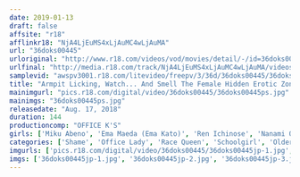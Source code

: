 ```yaml
---
date: 2019-01-13
draft: false
affsite: "r18"
afflinkr18: "NjA4LjEuMS4xLjAuMC4wLjAuMA"
url: "36doks00445"
urloriginal: "http://www.r18.com/videos/vod/movies/detail/-/id=36doks00445"
urlfinal: "http://media.r18.com/track/NjA4LjEuMS4xLjAuMC4wLjAuMA/videos/vod/movies/detail/-/id=36doks00445"
samplevid: "awspv3001.r18.com/litevideo/freepv/3/36d/36doks00445/36doks00445_dmb_w.mp4"
title: "Armpit Licking, Watch... And Smell The Female Hidden Erotic Zone, The 'Armpit' To Your Heart's Content! Lick It All You Want!"
mainimgurl: "pics.r18.com/digital/video/36doks00445/36doks00445ps.jpg"
mainimgs: "36doks00445ps.jpg"
releasedate: "Aug. 17, 2018"
duration: 144
productioncomp: "OFFICE K'S"
girls: ['Miku Abeno', 'Ema Maeda (Ema Kato)', 'Ren Ichinose', 'Nanami Otowa', 'Yuki Tomonaga', 'Ririka Hoshikawa']
categories: ['Shame', 'Office Lady', 'Race Queen', 'Schoolgirl', 'Older Sister', 'Swimsuits', 'Other Fetishes', 'Genital Close-Up', 'Hi-Def']
imgurls: ['pics.r18.com/digital/video/36doks00445/36doks00445jp-1.jpg', 'pics.r18.com/digital/video/36doks00445/36doks00445jp-2.jpg', 'pics.r18.com/digital/video/36doks00445/36doks00445jp-3.jpg', 'pics.r18.com/digital/video/36doks00445/36doks00445jp-4.jpg', 'pics.r18.com/digital/video/36doks00445/36doks00445jp-5.jpg', 'pics.r18.com/digital/video/36doks00445/36doks00445jp-6.jpg', 'pics.r18.com/digital/video/36doks00445/36doks00445jp-7.jpg', 'pics.r18.com/digital/video/36doks00445/36doks00445jp-8.jpg', 'pics.r18.com/digital/video/36doks00445/36doks00445jp-9.jpg', 'pics.r18.com/digital/video/36doks00445/36doks00445jp-10.jpg', 'pics.r18.com/digital/video/36doks00445/36doks00445jp-11.jpg', 'pics.r18.com/digital/video/36doks00445/36doks00445jp-12.jpg', 'pics.r18.com/digital/video/36doks00445/36doks00445jp-13.jpg', 'pics.r18.com/digital/video/36doks00445/36doks00445jp-14.jpg', 'pics.r18.com/digital/video/36doks00445/36doks00445jp-15.jpg', 'pics.r18.com/digital/video/36doks00445/36doks00445jp-16.jpg', 'pics.r18.com/digital/video/36doks00445/36doks00445jp-17.jpg', 'pics.r18.com/digital/video/36doks00445/36doks00445jp-18.jpg', 'pics.r18.com/digital/video/36doks00445/36doks00445jp-19.jpg', 'pics.r18.com/digital/video/36doks00445/36doks00445jp-20.jpg']
imgs: ['36doks00445jp-1.jpg', '36doks00445jp-2.jpg', '36doks00445jp-3.jpg', '36doks00445jp-4.jpg', '36doks00445jp-5.jpg', '36doks00445jp-6.jpg', '36doks00445jp-7.jpg', '36doks00445jp-8.jpg', '36doks00445jp-9.jpg', '36doks00445jp-10.jpg', '36doks00445jp-11.jpg', '36doks00445jp-12.jpg', '36doks00445jp-13.jpg', '36doks00445jp-14.jpg', '36doks00445jp-15.jpg', '36doks00445jp-16.jpg', '36doks00445jp-17.jpg', '36doks00445jp-18.jpg', '36doks00445jp-19.jpg', '36doks00445jp-20.jpg']
---
```

